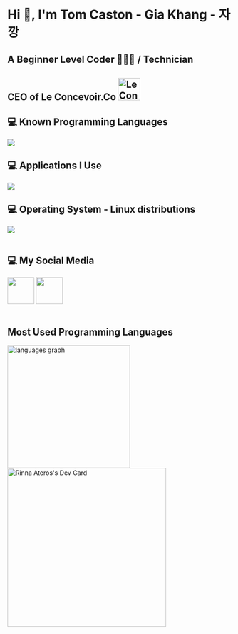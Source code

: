 # Hi 👋, I'm Tom Caston - Gia Khang - 자 깡

## A Beginner Level Coder 👨🏻‍💻 / Technician

## CEO of Le Concevoir.Co <a href="https://github.com/Le-Concevoir-Co"><img src="https://github.com/itzaRinna/itzaRinna/blob/main/LCC.png" alt="Le Concevoir.Co" width="50" height="50"></a>

## 💻 Known Programming Languages
<div align="left">
    <a href="https://skillicons.dev">
        <img src="https://skillicons.dev/icons?i=cpp,cs">
    </a>
</div>

## 💻 Applications I Use
<div align="left">
    <a href="https://skillicons.dev">
        <img src="https://skillicons.dev/icons?i=git,github,visualstudio,vscode">
    </a>
</div>

## 💻 Operating System - Linux distributions
<div align="left">
    <a href="https://skillicons.dev">
        <img src="https://skillicons.dev/icons?i=windows,mint">
    </a>
</div>
<br>

## 💻 My Social Media
<div align="left">
    <a href="https://www.linkedin.com/in/rinna-ateros-197922253"><img width="60px" src="https://cdn.jsdelivr.net/gh/devicons/devicon/icons/linkedin/linkedin-original.svg" /></a>
    <a href="https://www.facebook.com/profile.php?id=61557123393779&mibextid=LQQJ4d"><img width="60px" src="https://cdn.jsdelivr.net/gh/devicons/devicon/icons/facebook/facebook-original.svg" /></a>
</div>
<br>

## Most Used Programming Languages
<div>
    <img src="https://github-readme-stats.vercel.app/api/top-langs?locale=en&hide_title=true&layout=compact&card_width=500&langs_count=18&theme=dracula&hide_border=true&username=tomkancaston&hide=html,css,yacc,scss,makefile,scala,supercollider,cmake,svelte,dockerfile,gml,shell,rust,go,python,less" height="275" alt="languages graph"  />
</div>
<a href="https://app.daily.dev/itzarinna"><img src="https://api.daily.dev/devcards/v2/7eA96WxpDT4v8I6qvVFXf.png?r=y93" width="356" alt="Rinna Ateros's Dev Card"/></a>
